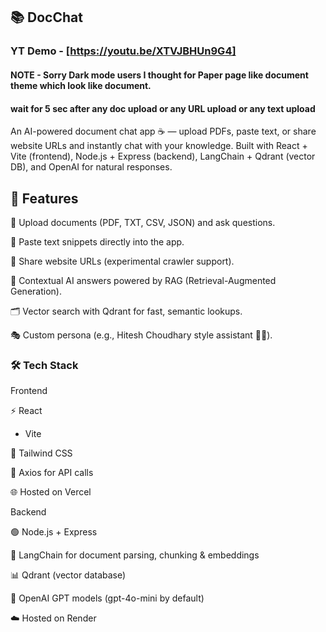 ## 📚 DocChat

### YT Demo - [https://youtu.be/XTVJBHUn9G4]



#### NOTE - Sorry Dark mode users I thought for Paper page like document theme which look like document. 
#### wait for 5 sec after any doc upload or any URL upload or any text upload 


An AI-powered document chat app ☕️ — upload PDFs, paste text, or share website URLs and instantly chat with your knowledge.
Built with React + Vite (frontend), Node.js + Express (backend), LangChain + Qdrant (vector DB), and OpenAI for natural responses.

## 🚀 Features

📄 Upload documents (PDF, TXT, CSV, JSON) and ask questions.

📝 Paste text snippets directly into the app.

🔗 Share website URLs (experimental crawler support).

🧠 Contextual AI answers powered by RAG (Retrieval-Augmented Generation).

🗂 Vector search with Qdrant for fast, semantic lookups.

🎭 Custom persona (e.g., Hitesh Choudhary style assistant 🧑‍🏫).

### 🛠️ Tech Stack
Frontend

⚡ React
 + Vite

🎨 Tailwind CSS

🔄 Axios for API calls

🌐 Hosted on Vercel

Backend

🟢 Node.js + Express

🔗 LangChain for document parsing, chunking & embeddings

📊 Qdrant (vector database)

🤖 OpenAI GPT models (gpt-4o-mini by default)

☁️ Hosted on Render

